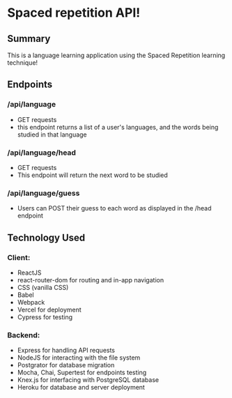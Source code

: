 # Spaced repetition API!

## Summary

This is a language learning application using the Spaced Repetition learning technique!

## Endpoints

### /api/language

- GET requests
- this endpoint returns a list of a user's languages, and the words being studied in that language

### /api/language/head

- GET requests
- This endpoint will return the next word to be studied

### /api/language/guess

- Users can POST their guess to each word as displayed in the /head endpoint

## Technology Used

### Client:

- ReactJS
- react-router-dom for routing and in-app navigation
- CSS (vanilla CSS)
- Babel
- Webpack
- Vercel for deployment
- Cypress for testing

### Backend:

- Express for handling API requests
- NodeJS for interacting with the file system
- Postgrator for database migration
- Mocha, Chai, Supertest for endpoints testing
- Knex.js for interfacing with PostgreSQL database
- Heroku for database and server deployment
